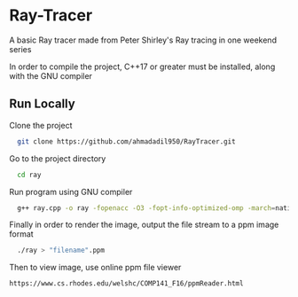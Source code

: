 # Ray-Tracer

A basic Ray tracer made from Peter Shirley's Ray tracing in one weekend series

In order to compile the project, C++17 or greater must be installed,
along with the GNU compiler



## Run Locally

Clone the project

```bash
  git clone https://github.com/ahmadadil950/RayTracer.git
```

Go to the project directory

```bash
  cd ray
```

Run program using GNU compiler

```bash
  g++ ray.cpp -o ray -fopenacc -O3 -fopt-info-optimized-omp -march=native
```

Finally in order to render the image, output the file stream to a ppm image format

```bash
  ./ray > "filename".ppm
```

Then to view image, use online ppm file viewer

```bash
https://www.cs.rhodes.edu/welshc/COMP141_F16/ppmReader.html
```


